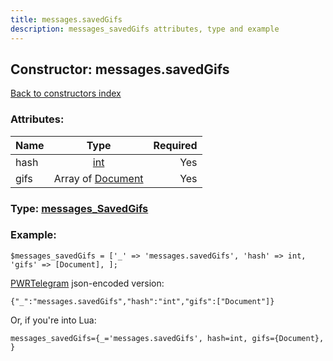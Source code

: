 ```yaml
---
title: messages.savedGifs
description: messages_savedGifs attributes, type and example
---
```

## Constructor: messages.savedGifs  
[Back to constructors index](index.md)



### Attributes:

| Name     |    Type       | Required |
|----------|:-------------:|---------:|
|hash|[int](../types/int.md) | Yes|
|gifs|Array of [Document](../types/Document.md) | Yes|



### Type: [messages\_SavedGifs](../types/messages_SavedGifs.md)


### Example:

```
$messages_savedGifs = ['_' => 'messages.savedGifs', 'hash' => int, 'gifs' => [Document], ];
```  

[PWRTelegram](https://pwrtelegram.xyz) json-encoded version:

```
{"_":"messages.savedGifs","hash":"int","gifs":["Document"]}
```


Or, if you're into Lua:  


```
messages_savedGifs={_='messages.savedGifs', hash=int, gifs={Document}, }

```


